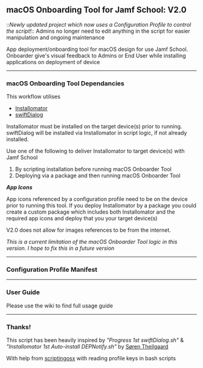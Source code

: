 
## macOS Onboarding Tool for Jamf School: V2.0                  

::*Newly updated project which now uses a Configuration Profile to control the script!*::
Admins no longer need to edit anything in the script for easier manipulation and ongoing maintenance 

App deployment/onboarding tool for macOS design for use Jamf School. Onboarder give's visual feedback to Admins or End User while installing applications on deployment of device

---

### macOS Onboarding Tool Dependancies

This workflow utilises
- [Installomator](https://github.com/Installomator/Installomator)
- [swiftDialog](https://github.com/bartreardon/swiftDialog)

Installomator must be installed on the target device(s) prior to running.
swiftDialog will be installed via Installomator in script logic, if not already installed.

Use one of the following to deliver Installomator to target device(s) with Jamf School
1) By scripting installation before running macOS Onboarder Tool                
2) Deploying via a package and then running macOS Onboarder Tool


_**App Icons**_

App icons referenced by a configuration profile need to be on the device prior to running this tool. If you deploy Installomator by a package you could create a custom package which includes both Installomator and the required app icons and deploy that you your target device(s)

V2.0 does not allow for images references to be from the internet. 

*This is a current limitation of the macOS Onboarder Tool logic in this version. I hope to fix this in a future version*

---

### Configuration Profile Manifest

---

### User Guide

Please use the wiki to find full usage guide

---

### Thanks!

This script has been heavily inspired by *"Progress 1st swiftDialog.sh"* & *"Installomator 1st Auto-install DEPNotify.sh"* by
[Søren Theilgaard](https://github.com/Theile)

With help from [scriptingosx](https://scriptingosx.com/) with reading profile keys in bash scripts
